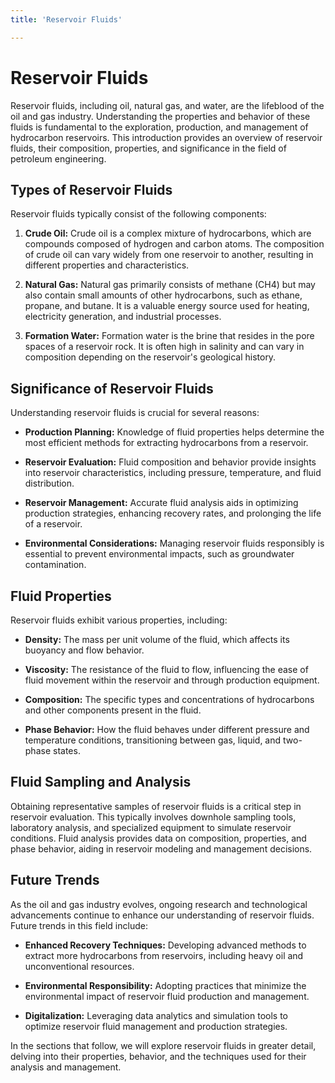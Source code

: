 ```yaml
---
title: 'Reservoir Fluids'

---
```


# Reservoir Fluids

Reservoir fluids, including oil, natural gas, and water, are the lifeblood of the oil and gas industry. Understanding the properties and behavior of these fluids is fundamental to the exploration, production, and management of hydrocarbon reservoirs. This introduction provides an overview of reservoir fluids, their composition, properties, and significance in the field of petroleum engineering.

## Types of Reservoir Fluids

Reservoir fluids typically consist of the following components:

1. **Crude Oil:** Crude oil is a complex mixture of hydrocarbons, which are compounds composed of hydrogen and carbon atoms. The composition of crude oil can vary widely from one reservoir to another, resulting in different properties and characteristics.

2. **Natural Gas:** Natural gas primarily consists of methane (CH4) but may also contain small amounts of other hydrocarbons, such as ethane, propane, and butane. It is a valuable energy source used for heating, electricity generation, and industrial processes.

3. **Formation Water:** Formation water is the brine that resides in the pore spaces of a reservoir rock. It is often high in salinity and can vary in composition depending on the reservoir's geological history.

## Significance of Reservoir Fluids

Understanding reservoir fluids is crucial for several reasons:

- **Production Planning:** Knowledge of fluid properties helps determine the most efficient methods for extracting hydrocarbons from a reservoir.

- **Reservoir Evaluation:** Fluid composition and behavior provide insights into reservoir characteristics, including pressure, temperature, and fluid distribution.

- **Reservoir Management:** Accurate fluid analysis aids in optimizing production strategies, enhancing recovery rates, and prolonging the life of a reservoir.

- **Environmental Considerations:** Managing reservoir fluids responsibly is essential to prevent environmental impacts, such as groundwater contamination.

## Fluid Properties

Reservoir fluids exhibit various properties, including:

- **Density:** The mass per unit volume of the fluid, which affects its buoyancy and flow behavior.

- **Viscosity:** The resistance of the fluid to flow, influencing the ease of fluid movement within the reservoir and through production equipment.

- **Composition:** The specific types and concentrations of hydrocarbons and other components present in the fluid.

- **Phase Behavior:** How the fluid behaves under different pressure and temperature conditions, transitioning between gas, liquid, and two-phase states.

## Fluid Sampling and Analysis

Obtaining representative samples of reservoir fluids is a critical step in reservoir evaluation. This typically involves downhole sampling tools, laboratory analysis, and specialized equipment to simulate reservoir conditions. Fluid analysis provides data on composition, properties, and phase behavior, aiding in reservoir modeling and management decisions.

## Future Trends

As the oil and gas industry evolves, ongoing research and technological advancements continue to enhance our understanding of reservoir fluids. Future trends in this field include:

- **Enhanced Recovery Techniques:** Developing advanced methods to extract more hydrocarbons from reservoirs, including heavy oil and unconventional resources.

- **Environmental Responsibility:** Adopting practices that minimize the environmental impact of reservoir fluid production and management.

- **Digitalization:** Leveraging data analytics and simulation tools to optimize reservoir fluid management and production strategies.

In the sections that follow, we will explore reservoir fluids in greater detail, delving into their properties, behavior, and the techniques used for their analysis and management.
